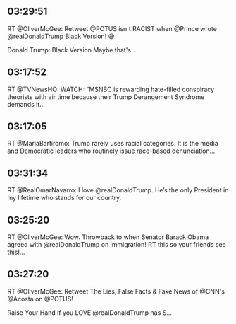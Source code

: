 ## 03:29:51
RT @OliverMcGee: Retweet @POTUS isn't RACIST when @Prince wrote @realDonaldTrump Black Version! 😆

Donald Trump: Black Version
Maybe that's…
## 03:17:52
RT @TVNewsHQ: WATCH: “MSNBC is rewarding hate-filled conspiracy theorists with air time because their Trump Derangement Syndrome demands it…
## 03:17:05
RT @MariaBartiromo: Trump rarely uses racial categories. It is the media and Democratic leaders who routinely issue race-based denunciation…
## 03:31:34
RT @RealOmarNavarro: I love @realDonaldTrump. He’s the only President in my lifetime who stands for our country.
## 03:25:20
RT @OliverMcGee: Wow. Throwback to when Senator Barack Obama agreed with @realDonaldTrump on immigration! RT this so your friends see this!…
## 03:27:20
RT @OliverMcGee: Retweet The Lies, False Facts &amp; Fake News of @CNN's @Acosta on @POTUS!

Raise Your Hand if you LOVE @realDonaldTrump has S…
